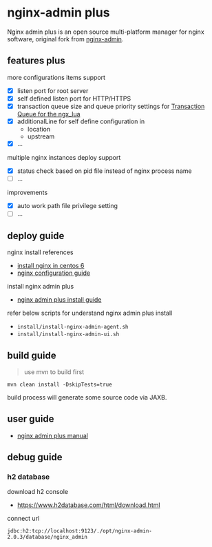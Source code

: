 # nginx-admin plus

Nginx admin plus is an open source multi-platform manager for nginx software,
original fork from [nginx-admin](https://github.com/jslsolucoes/nginx-admin).

## features plus

more configurations items support
- [x] listen port for root server
- [x] self defined listen port for HTTP/HTTPS
- [x] transaction queue size and queue priority settings for [Transaction Queue for the ngx_lua](https://github.com/openresty-community/lua-resty-transaction-queue)
- [x] additionalLine for self define configuration in
    - location
    - upstream
- [x] ...

multiple nginx instances deploy support
- [x] status check based on pid file instead of nginx process name
- [ ] ...

improvements
- [x] auto work path file privilege setting
- [ ] ...

## deploy guide

nginx install references
- [install nginx in centos 6](docs/install_nginx_in_centos_6.md)
- [nginx configuration guide](docs/nginx_configuration_guide.md)

install nginx admin plus
- [nginx admin plus install guide](docs/install_nginx_admin_guide.md)

refer below scripts for understand nginx admin plus install
- `install/install-nginx-admin-agent.sh`
- `install/install-nginx-admin-ui.sh`

## build guide

> use mvn to build first

```
mvn clean install -DskipTests=true
```

build process will generate some source code via JAXB.

## user guide

- [nginx admin plus manual](docs/nginx-admin-plus-manual.md)

## debug guide

### h2 database

download h2 console
- https://www.h2database.com/html/download.html

connect url
```
jdbc:h2:tcp://localhost:9123/./opt/nginx-admin-2.0.3/database/nginx_admin
```
